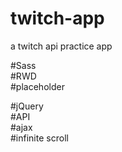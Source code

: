 # twitch-app
a twitch api practice app

#Sass <br>
#RWD <br>
#placeholder <br>

#jQuery <br>
#API <br>
#ajax <br>
#infinite scroll <br>
